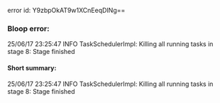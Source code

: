 error id: Y9zbpOkAT9w1XCnEeqDINg==
### Bloop error:

25/06/17 23:25:47 INFO TaskSchedulerImpl: Killing all running tasks in stage 8: Stage finished
#### Short summary: 

25/06/17 23:25:47 INFO TaskSchedulerImpl: Killing all running tasks in stage 8: Stage finished